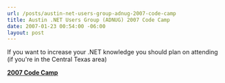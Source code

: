 ```yaml
---
url: /posts/austin-net-users-group-adnug-2007-code-camp
title: Austin .NET Users Group (ADNUG) 2007 Code Camp
date: 2007-01-23 00:54:00 -06:00
layout: post
---
```


If you want to increase your .NET knowledge you should plan on attending (if you're in the Central Texas area)

**[2007 Code Camp](http://adnug.org/codecamp2007.aspx)**
